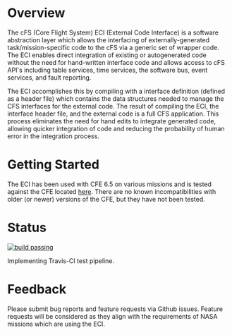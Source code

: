 # Overview

The cFS (Core Flight System) ECI (External Code Interface) is a software abstraction layer which allows the interfacing of externally-generated task/mission-specific code to the cFS via a generic set of wrapper code. The ECI enables direct integration of existing or autogenerated code without the need for hand-written interface code and allows access to cFS API's including table services, time services, the software bus, event services, and fault reporting. 

The ECI accomplishes this by compiling with a interface definition (defined as a header file) which contains the data structures needed to manage the CFS interfaces for the external code. The result of compiling the ECI, the interface header file, and the external code is a full CFS application. This process eliminates the need for hand edits to integrate generated code, allowing quicker integration of code and reducing the probability of human error in the integration process.

# Getting Started

The ECI has been used with CFE 6.5 on various missions and is tested against the CFE located [here](https://github.com/nasa/cFE). There are no known incompatibilities with older (or newer) versions of the CFE, but they have not been tested.

# Status

[![build passing](https://travis-ci.com/nasa/ECI.svg?branch=master)](https://travis-ci.com/nasa/ECI/)

Implementing Travis-CI test pipeline.

# Feedback

Please submit bug reports and feature requests via Github issues. Feature requests will be considered as they align with the requirements of NASA missions which are using the ECI.